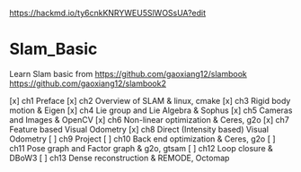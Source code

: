 https://hackmd.io/ty6cnkKNRYWEU5SlWOSsUA?edit

# Slam_Basic

Learn Slam basic from 
https://github.com/gaoxiang12/slambook
https://github.com/gaoxiang12/slambook2

[x] ch1 Preface
[x] ch2 Overview of SLAM & linux, cmake
[x] ch3 Rigid body motion & Eigen
[x] ch4 Lie group and Lie Algebra & Sophus
[x] ch5 Cameras and Images & OpenCV
[x] ch6 Non-linear optimization & Ceres, g2o
[x] ch7 Feature based Visual Odometry
[x] ch8 Direct (Intensity based) Visual Odometry
[ ] ch9 Project
[ ] ch10 Back end optimization & Ceres, g2o
[ ] ch11 Pose graph and Factor graph & g2o, gtsam
[ ] ch12 Loop closure & DBoW3
[ ] ch13 Dense reconstruction & REMODE, Octomap

